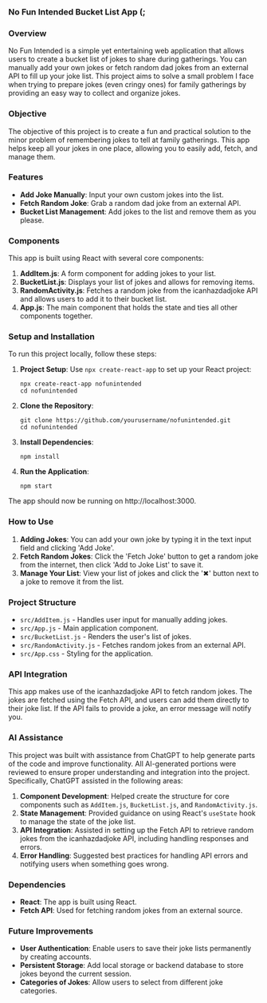 ### No Fun Intended Bucket List App (;

### Overview
No Fun Intended is a simple yet entertaining web application that allows users to create a bucket list of jokes to share during gatherings. You can manually add your own jokes or fetch random dad jokes from an external API to fill up your joke list. This project aims to solve a small problem I face when trying to prepare jokes (even cringy ones) for family gatherings by providing an easy way to collect and organize jokes.

### Objective
The objective of this project is to create a fun and practical solution to the minor problem of remembering jokes to tell at family gatherings. This app helps keep all your jokes in one place, allowing you to easily add, fetch, and manage them.

### Features
- **Add Joke Manually**: Input your own custom jokes into the list.
- **Fetch Random Joke**: Grab a random dad joke from an external API.
- **Bucket List Management**: Add jokes to the list and remove them as you please.

### Components
This app is built using React with several core components:

1. **AddItem.js**: A form component for adding jokes to your list.
2. **BucketList.js**: Displays your list of jokes and allows for removing items.
3. **RandomActivity.js**: Fetches a random joke from the icanhazdadjoke API and allows users to add it to their bucket list.
4. **App.js**: The main component that holds the state and ties all other components together.

### Setup and Installation
To run this project locally, follow these steps:

1. **Project Setup**:
   Use `npx create-react-app` to set up your React project:
   ```
   npx create-react-app nofunintended
   cd nofunintended
   ```

2. **Clone the Repository**:
   ```
   git clone https://github.com/yourusername/nofunintended.git
   cd nofunintended
   ```

3. **Install Dependencies**:
   ```
   npm install
   ```

4. **Run the Application**:
   ```
   npm start
   ```

The app should now be running on http://localhost:3000.

### How to Use
1. **Adding Jokes**: You can add your own joke by typing it in the text input field and clicking 'Add Joke'.
2. **Fetch Random Jokes**: Click the 'Fetch Joke' button to get a random joke from the internet, then click 'Add to Joke List' to save it.
3. **Manage Your List**: View your list of jokes and click the '✖' button next to a joke to remove it from the list.

### Project Structure
- `src/AddItem.js` - Handles user input for manually adding jokes.
- `src/App.js` - Main application component.
- `src/BucketList.js` - Renders the user's list of jokes.
- `src/RandomActivity.js` - Fetches random jokes from an external API.
- `src/App.css` - Styling for the application.

### API Integration
This app makes use of the icanhazdadjoke API to fetch random jokes. The jokes are fetched using the Fetch API, and users can add them directly to their joke list. If the API fails to provide a joke, an error message will notify you.

### AI Assistance
This project was built with assistance from ChatGPT to help generate parts of the code and improve functionality. All AI-generated portions were reviewed to ensure proper understanding and integration into the project. Specifically, ChatGPT assisted in the following areas:

1. **Component Development**: Helped create the structure for core components such as `AddItem.js`, `BucketList.js`, and `RandomActivity.js`.
2. **State Management**: Provided guidance on using React's `useState` hook to manage the state of the joke list.
3. **API Integration**: Assisted in setting up the Fetch API to retrieve random jokes from the icanhazdadjoke API, including handling responses and errors.
4. **Error Handling**: Suggested best practices for handling API errors and notifying users when something goes wrong.

### Dependencies
- **React**: The app is built using React.
- **Fetch API**: Used for fetching random jokes from an external source.

### Future Improvements
- **User Authentication**: Enable users to save their joke lists permanently by creating accounts.
- **Persistent Storage**: Add local storage or backend database to store jokes beyond the current session.
- **Categories of Jokes**: Allow users to select from different joke categories.
